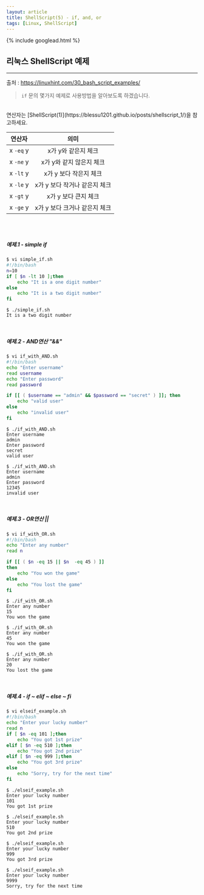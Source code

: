 ```yaml
---
layout: article
title: ShellScript(5) - if, and, or
tags: [Linux, ShellScript]
---
```


{% include googlead.html %}

## 리눅스 ShellScript 예제
---
출처 : <https://linuxhint.com/30_bash_script_examples/>

> `if` 문의 몇가지 예제로 사용방법을 알아보도록 하겠습니다.

<br>
연산자는 [ShellScript(1)](https://blessu1201.github.io/posts/shellscript_1/)을 참고하세요.

| 연산자 | 의미 |
|:--:|:--:|
| x `-eq` y | x가 y와 같은지 체크 |
| x `-ne` y | x가 y와 같지 않은지 체크 |
| x `-lt` y | x가 y 보다 작은지 체크 |
| x `-le` y | x가 y 보다 작거나 같은지 체크 |
| x `-gt` y | x가 y 보다 큰지 체크 |
| x `-ge` y | x가 y 보다 크거나 같은지 체크 |


<br>
<br>

##### 예제.1 - simple if

``` bash
$ vi simple_if.sh
#!/bin/bash
n=10
if [ $n -lt 10 ];then
    echo "It is a one digit number"
else
    echo "It is a two digit number"
fi
```
```
$ ./simple_if.sh
It is a two digit number
```

<br>

##### 예제.2 - AND연산  "&&"

``` bash
$ vi if_with_AND.sh
#!/bin/bash
echo "Enter username"
read username
echo "Enter password"
read password

if [[ ( $username == "admin" && $password == "secret" ) ]]; then
    echo "valid user"
else
    echo "invalid user"
fi
```
```
$ ./if_with_AND.sh
Enter username
admin
Enter password
secret
valid user
```
```
$ ./if_with_AND.sh
Enter username
admin
Enter password
12345
invalid user
```

<br>

##### 예제.3 - OR연산 ||

``` bash
$ vi if_with_OR.sh
#!/bin/bash
echo "Enter any number"
read n

if [[ ( $n -eq 15 || $n  -eq 45 ) ]]
then
    echo "You won the game"
else
    echo "You lost the game"
fi
```
```
$ ./if_with_OR.sh
Enter any number
15
You won the game
```
```
$ ./if_with_OR.sh
Enter any number
45
You won the game
```
```
$ ./if_with_OR.sh
Enter any number
20
You lost the game
```

<br>

##### 예제.4 - if ~ elif ~ else ~ fi

``` bash
$ vi elseif_example.sh
#!/bin/bash
echo "Enter your lucky number"
read n
if [ $n -eq 101 ];then
    echo "You got 1st prize"
elif [ $n -eq 510 ];then
    echo "You got 2nd prize"
elif [ $n -eq 999 ];then
    echo "You got 3rd prize"
else
    echo "Sorry, try for the next time"
fi
```
```
$ ./elseif_example.sh
Enter your lucky number
101
You got 1st prize
```
```
$ ./elseif_example.sh
Enter your lucky number
510
You got 2nd prize
```
```
$ ./elseif_example.sh
Enter your lucky number
999
You got 3rd prize
```
```
$ ./elseif_example.sh
Enter your lucky number
9999
Sorry, try for the next time
```
